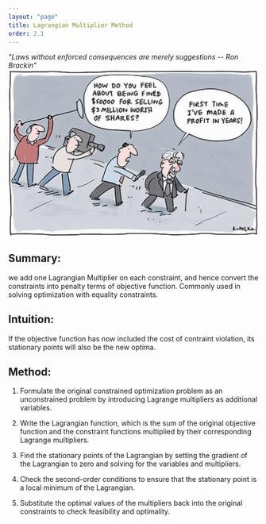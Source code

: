 ```yaml
---
layout: "page"
title: Lagrangian Multiplier Method
order: 2.1
---
```

_"Laws without enforced consequences are merely suggestions -- Ron Brackin"_
![penalty](/assets/images/penalty.png)

## Summary: 
we add one Lagrangian Multiplier on each constraint, and hence convert the constraints into penalty terms of objective function. Commonly used in solving optimization with equality constraints.

## Intuition:
If the objective function has now included the cost of contraint violation, its stationary points will also be the new optima.

## Method:
1. Formulate the original constrained optimization problem as an unconstrained problem by introducing Lagrange multipliers as additional variables.

2. Write the Lagrangian function, which is the sum of the original objective function and the constraint functions multiplied by their corresponding Lagrange multipliers.

3. Find the stationary points of the Lagrangian by setting the gradient of the Lagrangian to zero and solving for the variables and multipliers.

4. Check the second-order conditions to ensure that the stationary point is a local minimum of the Lagrangian.

5. Substitute the optimal values of the multipliers back into the original constraints to check feasibility and optimality.